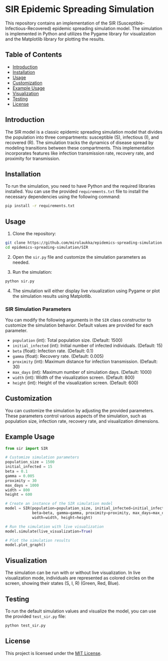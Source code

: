 # SIR Epidemic Spreading Simulation

This repository contains an implementation of the SIR (Susceptible-Infectious-Recovered) epidemic spreading simulation model. The simulation is implemented in Python and utilizes the Pygame library for visualization and the Matplotlib library for plotting the results.

## Table of Contents

- [Introduction](#introduction)
- [Installation](#installation)
- [Usage](#usage)
- [Customization](#customization)
- [Example Usage](#example-usage)
- [Visualization](#visualization)
- [Testing](#testing)
- [License](#license)

## Introduction

The SIR model is a classic epidemic spreading simulation model that divides the population into three compartments: susceptible (S), infectious (I), and recovered (R). The simulation tracks the dynamics of disease spread by modeling transitions between these compartments. This implementation incorporates features like infection transmission rate, recovery rate, and proximity for transmission.

## Installation

To run the simulation, you need to have Python and the required libraries installed. You can use the provided `requirements.txt` file to install the necessary dependencies using the following command:

```bash
pip install -r requirements.txt
```

## Usage

1. Clone the repository:

```bash
git clone https://github.com/mirolaukka/epidemics-spreading-simulation.git
cd epidemics-spreading-simulation/SIR
```

2. Open the `sir.py` file and customize the simulation parameters as needed.

3. Run the simulation:

```bash
python sir.py
```

4. The simulation will either display live visualization using Pygame or plot the simulation results using Matplotlib.

### SIR Simulation Parameters

You can modify the following arguments in the `SIR` class constructor to customize the simulation behavior. Default values are provided for each parameter.

- `population` (int): Total population size. (Default: 1500)
- `initial_infected` (int): Initial number of infected individuals. (Default: 15)
- `beta` (float): Infection rate. (Default: 0.1)
- `gamma` (float): Recovery rate. (Default: 0.005)
- `proximity` (int): Maximum distance for infection transmission. (Default: 30)
- `max_days` (int): Maximum number of simulation days. (Default: 1000)
- `width` (int): Width of the visualization screen. (Default: 800)
- `height` (int): Height of the visualization screen. (Default: 600)

## Customization

You can customize the simulation by adjusting the provided parameters. These parameters control various aspects of the simulation, such as population size, infection rate, recovery rate, and visualization dimensions.

## Example Usage

```python
from sir import SIR

# Customize simulation parameters
population_size = 1500
initial_infected = 15
beta = 0.1
gamma = 0.005
proximity = 30
max_days = 1000
width = 800
height = 600

# Create an instance of the SIR simulation model
model = SIR(population=population_size, initial_infected=initial_infected,
            beta=beta, gamma=gamma, proximity=proximity, max_days=max_days,
            width=width, height=height)

# Run the simulation with live visualization
model.simulate(live_visualization=True)

# Plot the simulation results
model.plot_graph()
```

## Visualization

The simulation can be run with or without live visualization. In live visualization mode, individuals are represented as colored circles on the screen, showing their states (S, I, R) (Green, Red, Blue).


## Testing

To run the default simulation values and visualize the model, you can use the provided `test_sir.py` file:

```bash
python test_sir.py
```

## License

This project is licensed under the [MIT License](LICENSE).